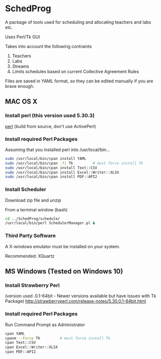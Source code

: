 # SchedProg

A package of tools used for scheduling and allocating 
teachers and labs etc.



Uses Perl/Tk GUI 

Takes into account the following contraints
1. Teachers
2. Labs
3. Streams
4. Limits schedules based on current Collective Agreement Rules

Files are saved in YAML format, so they can be edited manually 
if  you are brave enough.

## MAC OS X

### Install perl (this version used 5.30.3)
[perl](https://www.perl.org/get.html#osx)
(build from source, don't use ActivePerl)

### Install required Perl Packages

Assuming that you installed perl into /usr/local/bin...

```bash
sudo /usr/local/bin/cpan install YAML
sudo /usr/local/bin/cpan -fi Tk         # must force install Tk
sudo /usr/local/bin/cpan install Text::CSV
sudo /usr/local/bin/cpan install Excel::Writer::XLSX
sudo /usr/local/bin/cpan install PDF::API2
```

### Install Scheduler
Download zip file and unzip

From a terminal window (bash)

```bash
cd ../SchedProg/schedule/
/usr/local/bin/perl SchedulerManager.pl &
```

### Third Party Software

A X-windows emulator must be installed on your system.

Recommended: XQuartz

## MS Windows (Tested on Windows 10)

### Install Strawberry Perl 

(version used .0.1-64bit - Newer versions available but have issues with Tk Package)
http://strawberryperl.com/release-notes/5.30.0.1-64bit.html

 
### Install required Perl Packages

Run Command Prompt as Administrator

```bash
cpan YAML
cpanm --Force Tk         # must force install Tk
cpan Text::CSV
cpan Excel::Writer::XLSX
cpan PDF::API2
```
